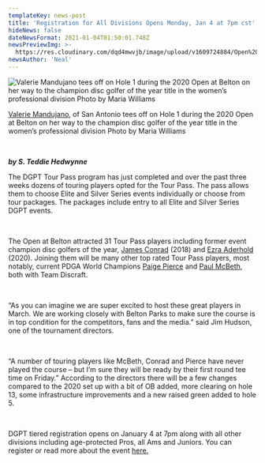 ```yaml
---
templateKey: news-post
title: 'Registration for All Divisions Opens Monday, Jan 4 at 7pm cst'
hideNews: false
dateNewsFormat: 2021-01-04T01:50:01.748Z
newsPreviewImg: >-
  https://res.cloudinary.com/dqd4mwvjb/image/upload/v1609724884/Open%20DGC/News%20Assests/valerie-hole1-2020_bha7xp.jpg
newsAuthor: 'Neal'
---
```

![Valerie Mandujano tees off on Hole 1 during the 2020 Open at Belton on her way to the champion disc golfer of the year title in the women’s professional division  Photo by Maria Williams](https://res.cloudinary.com/dqd4mwvjb/image/upload/v1609724884/Open%20DGC/News%20Assests/valerie-hole1-2020_bha7xp.jpg)

<span class="news-caption">[Valerie Mandujano](https://www.pdga.com/player/62879), of San Antonio tees off on Hole 1 during the 2020 Open at Belton on her way to the champion disc golfer of the year title in the women’s professional division  Photo by Maria Williams

<br/>

***by S. Teddie Hedwynne***

The DGPT Tour Pass program has just completed and over the past three weeks dozens of touring players opted for the Tour Pass. The pass allows them to choose Elite and Silver Series events individually or choose from tour packages. The packages include entry to all Elite and Silver Series DGPT events.

<br/>

The Open at Belton attracted 31 Tour Pass players including former event champion disc golfers of the year, [James Conrad](https://www.pdga.com/player/17295) (2018) and [Ezra Aderhold](https://www.pdga.com/player/121715) (2020). Joining them will be many other top rated Tour Pass players, most notably, current PDGA World Champions [Paige Pierce](https://www.pdga.com/player/29190) and [Paul McBeth](https://www.pdga.com/player/27523), both with Team Discraft.

<br/>

“As you can imagine we are super excited to host these great players in March. We are working closely with Belton Parks to make sure the course is in top condition for the competitors, fans and the media.” said Jim Hudson, one of the tournament directors.

<br/>

“A number of touring players like McBeth, Conrad and Pierce have never played the course – but I’m sure they will be ready by their first round tee time on Friday.” According to the directors there will be a few changes compared to the 2020 set up with a bit of OB added, more clearing on hole 13, some infrastructure improvements and a new raised green added to hole 5.

<br/>

DGPT tiered registration opens on January 4 at 7pm along with all other divisions including age-protected Pros, all Ams and Juniors. You can register or read more about the event [here.](https://www.discgolfscene.com/tournaments/The_Open_at_Belton_2021/register)